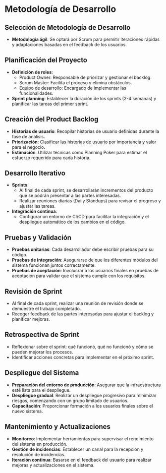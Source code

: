 # Metodología de Desarrollo

## Selección de Metodología de Desarrollo
- **Metodología ágil**: Se optará por Scrum para permitir iteraciones rápidas y adaptaciones basadas en el feedback de los usuarios.

## Planificación del Proyecto
- **Definición de roles**:
  - Product Owner: Responsable de priorizar y gestionar el backlog.
  - Scrum Master: Facilita el proceso y elimina obstáculos.
  - Equipo de desarrollo: Encargado de implementar las funcionalidades.
- **Sprint planning**: Establecer la duración de los sprints (2-4 semanas) y planificar las tareas del primer sprint.

## Creación del Product Backlog
- **Historias de usuario**: Recopilar historias de usuario definidas durante la fase de análisis.
- **Priorización**: Clasificar las historias de usuario por importancia y valor para el negocio.
- **Estimación**: Utilizar técnicas como Planning Poker para estimar el esfuerzo requerido para cada historia.

## Desarrollo Iterativo
- **Sprints**:
  - Al final de cada sprint, se desarrollarán incrementos del producto que se podrán presentar a las partes interesadas.
  - Realizar reuniones diarias (Daily Standups) para revisar el progreso y ajustar las tareas.
- **Integración continua**:
  - Configurar un entorno de CI/CD para facilitar la integración y el despliegue automático de los cambios en el código.

## Pruebas y Validación
- **Pruebas unitarias**: Cada desarrollador debe escribir pruebas para su código.
- **Pruebas de integración**: Asegurarse de que los diferentes módulos del sistema funcionan juntos correctamente.
- **Pruebas de aceptación**: Involucrar a los usuarios finales en pruebas de aceptación para validar que el sistema cumple con los requisitos.

## Revisión de Sprint
- Al final de cada sprint, realizar una reunión de revisión donde se demuestre el trabajo completado.
- Recoger feedback de las partes interesadas para ajustar el backlog y planificar mejoras.

## Retrospectiva de Sprint
- Reflexionar sobre el sprint: qué funcionó, qué no funcionó y cómo se pueden mejorar los procesos.
- Identificar acciones concretas para implementar en el próximo sprint.

## Despliegue del Sistema
- **Preparación del entorno de producción**: Asegurar que la infraestructura esté lista para el despliegue.
- **Despliegue gradual**: Realizar un despliegue progresivo para minimizar riesgos, comenzando con un grupo limitado de usuarios.
- **Capacitación**: Proporcionar formación a los usuarios finales sobre el nuevo sistema.

## Mantenimiento y Actualizaciones
- **Monitoreo**: Implementar herramientas para supervisar el rendimiento del sistema en producción.
- **Gestión de incidencias**: Establecer un canal para la recepción y resolución de incidencias.
- **Iteración continua**: Basarse en el feedback del usuario para realizar mejoras y actualizaciones en el sistema.
